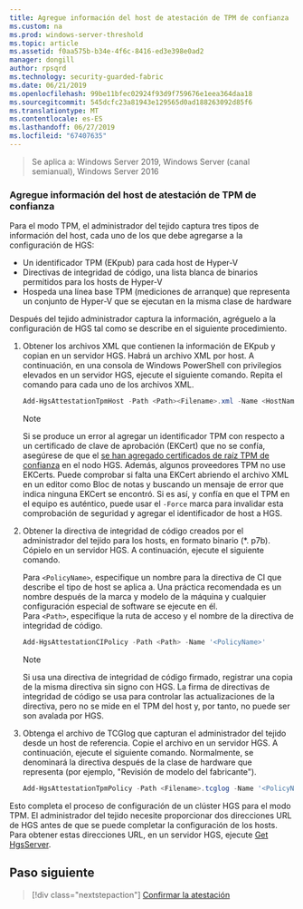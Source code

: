 ```yaml
---
title: Agregue información del host de atestación de TPM de confianza
ms.custom: na
ms.prod: windows-server-threshold
ms.topic: article
ms.assetid: f0aa575b-b34e-4f6c-8416-ed3e398e0ad2
manager: dongill
author: rpsqrd
ms.technology: security-guarded-fabric
ms.date: 06/21/2019
ms.openlocfilehash: 99be11bfec02924f93d9f759676e1eea364daa18
ms.sourcegitcommit: 545dcfc23a81943e129565d0ad188263092d85f6
ms.translationtype: MT
ms.contentlocale: es-ES
ms.lasthandoff: 06/27/2019
ms.locfileid: "67407635"
---
```

>Se aplica a: Windows Server 2019, Windows Server (canal semianual), Windows Server 2016

### <a name="add-host-information-for-tpm-trusted-attestation"></a>Agregue información del host de atestación de TPM de confianza

Para el modo TPM, el administrador del tejido captura tres tipos de información del host, cada uno de los que debe agregarse a la configuración de HGS:

- Un identificador TPM (EKpub) para cada host de Hyper-V
- Directivas de integridad de código, una lista blanca de binarios permitidos para los hosts de Hyper-V
- Hospeda una línea base TPM (mediciones de arranque) que representa un conjunto de Hyper-V que se ejecutan en la misma clase de hardware

Después del tejido administrador captura la información, agréguelo a la configuración de HGS tal como se describe en el siguiente procedimiento.

1. Obtener los archivos XML que contienen la información de EKpub y copian en un servidor HGS. Habrá un archivo XML por host. A continuación, en una consola de Windows PowerShell con privilegios elevados en un servidor HGS, ejecute el siguiente comando. Repita el comando para cada uno de los archivos XML.

    ```powershell
    Add-HgsAttestationTpmHost -Path <Path><Filename>.xml -Name <HostName>
    ```

    > [!NOTE]
    > Si se produce un error al agregar un identificador TPM con respecto a un certificado de clave de aprobación (EKCert) que no se confía, asegúrese de que el [se han agregado certificados de raíz TPM de confianza](guarded-fabric-install-trusted-tpm-root-certificates.md) en el nodo HGS.
    > Además, algunos proveedores TPM no use EKCerts.
    > Puede comprobar si falta una EKCert abriendo el archivo XML en un editor como Bloc de notas y buscando un mensaje de error que indica ninguna EKCert se encontró.
    > Si es así, y confía en que el TPM en el equipo es auténtico, puede usar el `-Force` marca para invalidar esta comprobación de seguridad y agregar el identificador de host a HGS.

2. Obtener la directiva de integridad de código creados por el administrador del tejido para los hosts, en formato binario (\*. p7b). Cópielo en un servidor HGS. A continuación, ejecute el siguiente comando.

    Para `<PolicyName>`, especifique un nombre para la directiva de CI que describe el tipo de host se aplica a. Una práctica recomendada es un nombre después de la marca y modelo de la máquina y cualquier configuración especial de software se ejecute en él.<br>Para `<Path>`, especifique la ruta de acceso y el nombre de la directiva de integridad de código.

    ```powershell
    Add-HgsAttestationCIPolicy -Path <Path> -Name '<PolicyName>'
    ```
    
    > [!NOTE]
    > Si usa una directiva de integridad de código firmado, registrar una copia de la misma directiva sin signo con HGS.
    > La firma de directivas de integridad de código se usa para controlar las actualizaciones de la directiva, pero no se mide en el TPM del host y, por tanto, no puede ser son avalada por HGS.

3. Obtenga el archivo de TCGlog que capturan el administrador del tejido desde un host de referencia. Copie el archivo en un servidor HGS. A continuación, ejecute el siguiente comando. Normalmente, se denominará la directiva después de la clase de hardware que representa (por ejemplo, "Revisión de modelo del fabricante").

    ```powershell
    Add-HgsAttestationTpmPolicy -Path <Filename>.tcglog -Name '<PolicyName>'
    ```

Esto completa el proceso de configuración de un clúster HGS para el modo TPM. El administrador del tejido necesite proporcionar dos direcciones URL de HGS antes de que se puede completar la configuración de los hosts. Para obtener estas direcciones URL, en un servidor HGS, ejecute [Get HgsServer](https://docs.microsoft.com/powershell/module/hgsserver/get-hgsserver?view=win10-ps).

## <a name="next-step"></a>Paso siguiente

> [!div class="nextstepaction"]
> [Confirmar la atestación](guarded-fabric-confirm-hosts-can-attest-successfully.md)
